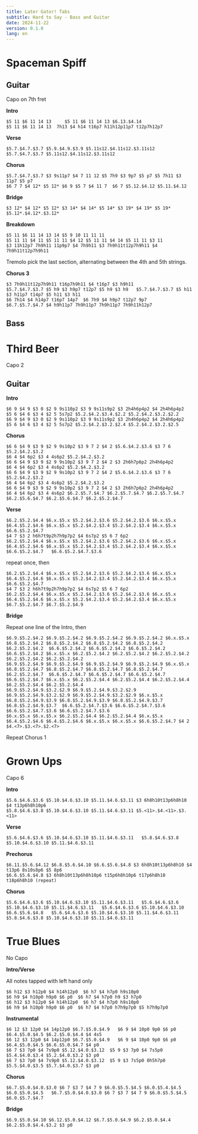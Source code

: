 ```yaml
---
title: Later Gator! Tabs
subtitle: Hard to Say - Bass and Guitar
date: 2024-11-22
version: 0.1.0
lang: en
---
```


# Spaceman Spiff

## Guitar

Capo on 7th fret

**Intro**

```jtab-D-A-E-A-C#-E
$5 11 $6 11 14 13     $5 11 $6 11 14 13 $6.13.$4.14
$5 11 $6 11 14 13  7h13 $4 h14 t16p7 h11h12p11p7 t12p7h12p7
```

**Verse**

```jtab-D-A-E-A-C#-E
$5.7.$4.7.$3.7 $5.9.$4.9.$3.9 $5.11s12.$4.11s12.$3.11s12 $5.7.$4.7.$3.7 $5.11s12.$4.11s12.$3.11s12
```

**Chorus**

```jtab-D-A-E-A-C#-E
$5.7.$4.7.$3.7 $3 9s11p7 $4 7 11 12 $5 7h9 $3 9p7 $5 p7 $5 7h11 $3 11p7 $5 p7
$6 7 7 $4 12* $5 12* $6 9 $5 7 $4 11 7  $6 7 $5.12.$4.12 $5.11.$4.12
```

**Bridge**

```jtab-D-A-E-A-C#-E
$3 12* $4 12* $5 12* $3 14* $4 14* $5 14* $3 19* $4 19* $5 19* $5.12*.$4.12*.$3.12*
```

**Breakdown**

```jtab-D-A-E-A-C#-E
$5 11 $6 11 14 13 14 $5 9 10 11 11 11
$5 11 11 $4 11 $5 11 11 $4 12 $5 11 11 $4 14 $5 11 11 $3 11
$3 11h12p7 7h9h11 11p9p7 $4 7h9h11 $3 7h9h11t12p7h9h11 $4 7h9h11t12p7h9h11
```

Tremolo pick the last section, alternating between the 4th and 5th strings.

**Chorus 3**

```jtab-D-A-E-A-C#-E
$3 7h9h11t12p7h9h11 t16p7h9h11 $4 t16p7 $3 h9h11
$5.7.$4.7.$3.7 $5 h9 $3 h9p7 t12p7 $5 h9 $3 h9   $5.7.$4.7.$3.7 $5 h11 $3 h11p7 t14p7 $5 h11 $3 h11
$6 7h14 $4 h14p7 t16p7 14p7  $6 7h9 $4 h9p7 t12p7 9p7
$6.7.$5.7.$4.7 $4 h9h11p7 7h9h11p7 7h9h11p7 7h9h11h12p7
```

## Bass

# Third Beer

Capo 2

## Guitar

**Intro**

```jtab-D-A-E-A-C#-E
$6 9 $4 9 $3 0 $2 9 9s110p2 $3 9 9s11s9p2 $3 2h4h6p4p2 $4 2h4h6p4p2
$5 6 $4 6 $3 4 $2 5 5s7p2 $5.2.$4.2.$3.4.$2.2 $5.2.$4.2.$3.2.$2.2
$6 9 $4 9 $3 0 $2 9 9s110p2 $3 9 9s11s9p2 $3 2h4h6p4p2 $4 2h4h6p4p2
$5 6 $4 6 $3 4 $2 5 5s7p2 $5.2.$4.2.$3.2.$2.4 $5.2.$4.2.$3.2.$2.5
```

**Chorus**

```jtab-D-A-E-A-C#-E
$6 6 $4 9 $3 9 $2 9 9s10p2 $3 9 7 2 $4 2 $5.6.$4.2.$3.6 $3 7 6 $5.2.$4.2.$3.2
$6 4 $4 6p2 $3 4 4s6p2 $5.2.$4.2.$3.2
$6 6 $4 9 $3 9 $2 9 9s10p2 $3 9 7 2 $4 2 $3 2h6h7p6p2 2h4h6p4p2
$6 4 $4 6p2 $3 4 4s6p2 $5.2.$4.2.$3.2
$6 6 $4 9 $3 9 $2 9 9s10p2 $3 9 7 2 $4 2 $5.6.$4.2.$3.6 $3 7 6 $5.2.$4.2.$3.2
$6 4 $4 6p2 $3 4 4s6p2 $5.2.$4.2.$3.2
$6 6 $4 9 $3 9 $2 9 9s10p2 $3 9 7 2 $4 2 $3 2h6h7p6p2 2h4h6p4p2
$6 4 $4 6p2 $3 4 4s6p2 $6.2.$5.7.$4.7 $6.2.$5.7.$4.7 $6.2.$5.7.$4.7 $6.2.$5.6.$4.7 $6.2.$5.6.$4.7 $6.2.$5.2.$4.7
```

**Verse**

```jtab-D-A-E-A-C#-E
$6.2.$5.2.$4.4 $6.x.$5.x $5.2.$4.2.$3.6 $5.2.$4.2.$3.6 $6.x.$5.x $6.4.$5.2.$4.6 $6.x.$5.x $5.2.$4.2.$3.4 $5.2.$4.2.$3.4 $6.x.$5.x $6.6.$5.2.$4.7
$4 7 $3 2 h6h7t9p2h7h9p7p2 $4 6s7p2 $5 6 7 6p2
$6.2.$5.2.$4.4 $6.x.$5.x $5.2.$4.2.$3.6 $5.2.$4.2.$3.6 $6.x.$5.x $6.4.$5.2.$4.6 $6.x.$5.x $5.2.$4.2.$3.4 $5.2.$4.2.$3.4 $6.x.$5.x $6.6.$5.2.$4.7   $6.6.$5.2.$4.7.$3.6
```

repeat once, then

```jtab-D-A-E-A-C#-E
$6.2.$5.2.$4.4 $6.x.$5.x $5.2.$4.2.$3.6 $5.2.$4.2.$3.6 $6.x.$5.x $6.4.$5.2.$4.6 $6.x.$5.x $5.2.$4.2.$3.4 $5.2.$4.2.$3.4 $6.x.$5.x $6.6.$5.2.$4.7
$4 7 $3 2 h6h7t9p2h7h9p7p2 $4 6s7p2 $5 6 7 6p2
$6.2.$5.2.$4.4 $6.x.$5.x $5.2.$4.2.$3.6 $5.2.$4.2.$3.6 $6.x.$5.x $6.4.$5.2.$4.6 $6.x.$5.x $5.2.$4.2.$3.4 $5.2.$4.2.$3.4 $6.x.$5.x $6.7.$5.2.$4.7 $6.7.$5.2.$4.9
```

**Bridge**

Repeat one line of the Intro, then

```jtab-D-A-E-A-C#-E
$6.9.$5.2.$4.2 $6.9.$5.2.$4.2 $6.9.$5.2.$4.2 $6.9.$5.2.$4.2 $6.x.$5.x $6.8.$5.2.$4.2 $6.8.$5.2.$4.2 $6.8.$5.2.$4.2 $6.8.$5.2.$4.2 $6.2.$5.2.$4.2  $6.6.$5.2.$4.2 $6.6.$5.2.$4.2 $6.6.$5.2.$4.2 $6.6.$5.2.$4.2 $6.x.$5.x $6.2.$5.2.$4.2 $6.2.$5.2.$4.2 $6.2.$5.2.$4.2 $6.2.$5.2.$4.2 $6.2.$5.2.$4.2
$6.9.$5.2.$4.9 $6.9.$5.2.$4.9 $6.9.$5.2.$4.9 $6.9.$5.2.$4.9 $6.x.$5.x $6.8.$5.2.$4.7 $6.8.$5.2.$4.7 $6.8.$5.2.$4.7 $6.8.$5.2.$4.7 $6.2.$5.2.$4.7  $6.6.$5.2.$4.7 $6.6.$5.2.$4.7 $6.6.$5.2.$4.7 $6.6.$5.2.$4.7 $6.x.$5.x $6.2.$5.2.$4.4 $6.2.$5.2.$4.4 $6.2.$5.2.$4.4 $6.2.$5.2.$4.4 $6.2.$5.2.$4.4
$6.9.$5.2.$4.9.$3.2.$2.9 $6.9.$5.2.$4.9.$3.2.$2.9 $6.9.$5.2.$4.9.$3.2.$2.9 $6.9.$5.2.$4.9.$3.2.$2.9 $6.x.$5.x $6.8.$5.2.$4.9.$3.9 $6.8.$5.2.$4.9.$3.9 $6.8.$5.2.$4.9.$3.7 $6.8.$5.2.$4.9.$3.7  $6.6.$5.2.$4.7.$3.6 $6.6.$5.2.$4.7.$3.6 $6.6.$5.2.$4.7.$3.6 $6.6.$5.2.$4.7.$3.6 
$6.x.$5.x $6.x.$5.x $6.2.$5.2.$4.4 $6.2.$5.2.$4.4 $6.x.$5.x $6.4.$5.2.$4.6 $6.4.$5.2.$4.6 $6.x.$5.x $6.x.$5.x $6.6.$5.2.$4.7 $4 2 $4.<7>.$3.<7>.$2.<7>
```

Repeat Chorus 1

# Grown Ups

Capo 6

**Intro**

```jtab-D-A-E-A-C#-E
$5.6.$4.6.$3.6 $5.10.$4.6.$3.10 $5.11.$4.6.$3.11 $3 6h8h10t13p6h8h10 $4 t13p6h8h10p6
$5.8.$4.6.$3.8 $5.10.$4.6.$3.10 $5.11.$4.6.$3.11 $5.<11>.$4.<11>.$3.<11>
```

**Verse**

```jtab-D-A-E-A-C#-E
$5.6.$4.6.$3.6 $5.10.$4.6.$3.10 $5.11.$4.6.$3.11   $5.8.$4.6.$3.8 $5.10.$4.6.$3.10 $5.11.$4.6.$3.11
```

**Prechorus**

```jtab-D-A-E-A-C#-E
$6.11.$5.6.$4.12 $6.8.$5.6.$4.10 $6.6.$5.6.$4.8 $3 6h8h10t13p6h8h10 $4 t13p6 8s10s8p6 $5 8p6
$6.6.$5.6.$4.8 $3 6h8h10t13p6h8h10p6 t15p6h8h10p6 t17p6h8h10 t18p6h8h10 (repeat)
```

**Chorus**

```jtab-D-A-E-A-C#-E
$5.6.$4.6.$3.6 $5.10.$4.6.$3.10 $5.11.$4.6.$3.11   $5.6.$4.6.$3.6 $5.10.$4.6.$3.10 $5.11.$4.6.$3.11   $5.6.$4.6.$3.6 $5.10.$4.6.$3.10 $6.6.$5.6.$4.8   $5.6.$4.6.$3.6 $5.10.$4.6.$3.10 $5.11.$4.6.$3.11   $5.8.$4.6.$3.8 $5.10.$4.6.$3.10 $5.11.$4.6.$3.11
```

# True Blues

No Capo

**Intro/Verse**

All notes tapped with left hand only

```jtab-D-A-E-A-C#-E
$6 h12 $3 h12p0 $4 h14h12p0  $6 h7 $4 h7p0 h9s10p0  
$6 h9 $4 h10p0 h9p0 $6 p0  $6 h7 $4 h7p0 h9 $3 h7p0
$6 h12 $3 h12p0 $4 h14h12p0  $6 h7 $4 h7p0 h9s10p0  
$6 h9 $4 h10p0 h9p0 $6 p0  $6 h7 $4 h7p0 h7h9p7p0 $5 h7h9p7p0
```

**Instrumental**

```jtab-D-A-E-A-C#-E
$6 12 $3 12p0 $4 14p12p0 $6.7.$5.0.$4.9   $6 9 $4 10p0 9p0 $6 p0 $6.4.$5.0.$4.5 $6.2.$5.0.$4.4 $4 4s5 
$6 12 $3 12p0 $4 14p12p0 $6.7.$5.0.$4.9   $6 9 $4 10p0 9p0 $6 p0 $6.4.$5.0.$4.5 $6.6.$5.0.$4.7 $4 p0
$6 7 $3 7p0 $4 7s9p0 $5.12.$4.0.$3.12  $5 9 $3 7p0 $4 7s5p0 $5.4.$4.0.$3.4 $5.2.$4.0.$3.2 $3 p0
$6 7 $3 7p0 $4 7s9p0 $5.12.$4.0.$3.12  $5 9 $3 7s5p0 0h5h7p0 $5.5.$4.0.$3.5 $5.7.$4.0.$3.7 $3 p0
```

**Chorus**

```jtab-D-A-E-A-C#-E
$6.7.$5.0.$4.0.$3.0 $6 7 $3 7 $4 7 9 $6.0.$5.5.$4.5 $6.0.$5.4.$4.5 $6.0.$5.0.$4.5   $6.7.$5.0.$4.0.$3.0 $6 7 $3 7 $4 7 9 $6.0.$5.5.$4.5 $6.0.$5.7.$4.7 
```

**Bridge**

```jtab-D-A-E-A-C#-E
$6.9.$5.0.$4.10 $6.12.$5.0.$4.12 $6.7.$5.0.$4.9 $6.2.$5.0.$4.4 $6.2.$5.0.$4.4.$3.2 $3 p0
```